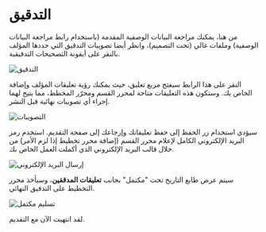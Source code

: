 # التدقيق


من هنا، يمكنك مراجعة البيانات الوصفية المقدمة (باستخدام رابط مراجعة البيانات الوصفية) وملفات غالي (تحت التصميم)، وانظر أيضا تصويبات التدقيق التي حددها المؤلف بالنقر على أيقونة التصحيحات التدقيقية.


![التدقيق](images/chapter12/proof_2.png)


النقر على هذا الرابط سيفتح مربع تعليق، حيث يمكنك رؤية تعليقات المؤلف وإضافة الخاص بك. وستكون هذه التعليقات متاحة لمحرر القسم ومحرّر المخطط، مما يتيح لهما إجراء أي تصويبات نهائية قبل النشر.


![التصويبات](images/chapter12/proof_4.png)

سيؤدي استخدام زر الحفظ إلى حفظ تعليقاتك وإرجاعك إلى صفحة التقديم. استخدم رمز البريد الإلكتروني الكامل لإعلام محرر القسم (إضافة محرر تخطيط إذا لزم الأمر) من خلال قالب البريد الإلكتروني الذي أكملت العمل الخاص بك.

![إرسال البريد الإلكتروني](images/chapter12/proof_5.png)


سيتم عرض طابع التاريخ تحت "مكتمل" بجانب **تعليقات المدققين**، وسيأخذ محرر التخطيط على التدقيق النهائي.


![تسليم مكتمل](images/chapter12/proof_6.png)


لقد انتهيت الآن مع التقديم.